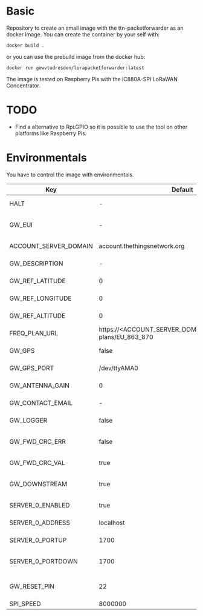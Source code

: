 # Basic

Repository to create an small image with the ttn-packetforwarder as an docker image. You can create the container by your self with:

`docker build .`

or you can use the prebuild image from the docker hub:

`docker run gewvtudresden/lorapacketforwarder:latest`

The image is tested on Raspberry Pis with the iC880A-SPI LoRaWAN Concentrator.

# TODO

- Find a alternative to Rpi.GPIO so it is possible to use the tool on other platforms like Raspberry Pis.

# Environmentals

You have to control the image with environmentals.

| Key                   | Default                                                           | Explanation                            |
| --------------------- | ----------------------------------------------------------------- | -------------------------------------- |
| HALT                  | -                                                                 | Prevent service from running           |
| GW_EUI                | -                                                                 | Gateway ID (random if unset)           |
| ACCOUNT_SERVER_DOMAIN | account.thethingsnetwork.org                                      | Host to load the frequency plan        |
| GW_DESCRIPTION        | -                                                                 | Description of the gateway             |
| GW_REF_LATITUDE       | 0                                                                 | Latitude of the position               |
| GW_REF_LONGITUDE      | 0                                                                 | Longitude of the position              |
| GW_REF_ALTITUDE       | 0                                                                 | Altitude of the position               |
| FREQ_PLAN_URL         | https://<ACCOUNT_SERVER_DOMAIN>/api/v2/frequency-plans/EU_863_870 | Url to load the frequency plan         |
| GW_GPS                | false                                                             | Exists hardware gps                    |
| GW_GPS_PORT           | /dev/ttyAMA0                                                      | Hardware GPS Port                      |
| GW_ANTENNA_GAIN       | 0                                                                 | Antenna gain in dbi                    |
| GW_CONTACT_EMAIL      | -                                                                 | Email of the user                      |
| GW_LOGGER             | false                                                             | Log messages of the gateway            |
| GW_FWD_CRC_ERR        | false                                                             | Forward messages with CRC-Error        |
| GW_FWD_CRC_VAL        | true                                                              | Forward valid messages                 |
| GW_DOWNSTREAM         | true                                                              | Downstream messages possible           |
| SERVER_0_ENABLED      | true                                                              | Relay messages to first server         |
| SERVER_0_ADDRESS      | localhost                                                         | Address of first server                |
| SERVER_0_PORTUP       | 1700                                                              | Port for uplink messages               |
| SERVER_0_PORTDOWN     | 1700                                                              | Port for downlink messages             |
| GW_RESET_PIN          | 22                                                                | Gpio pin to reset the loraconcentrator |
| SPI_SPEED             | 8000000                                                           | SPI Speed                              |

